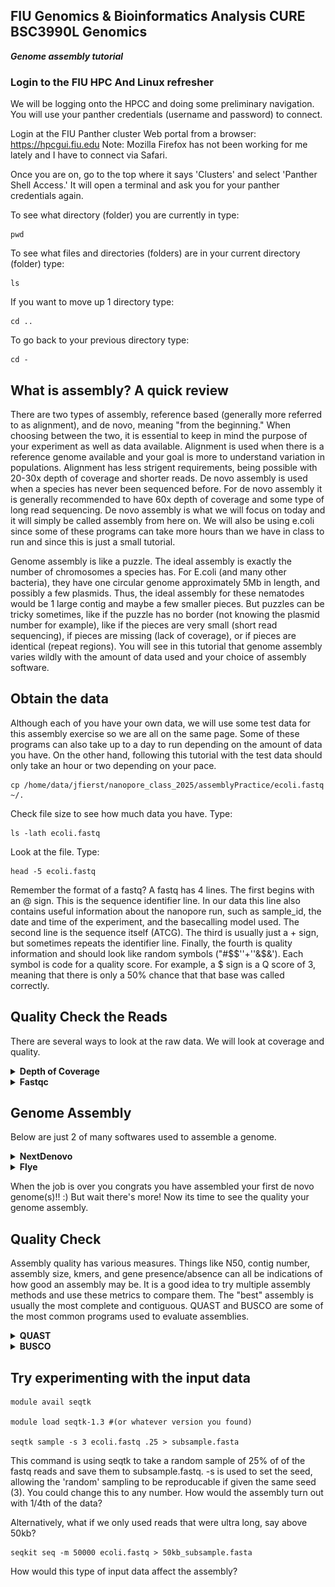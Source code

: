 
## FIU Genomics & Bioinformatics Analysis CURE BSC3990L Genomics ###

***Genome assembly tutorial***

 ### Login to the FIU HPC And Linux refresher
We will be logging onto the HPCC and doing some preliminary navigation. You will use your panther credentials (username and password) to connect.

Login at the FIU Panther cluster Web portal from a browser: https://hpcgui.fiu.edu Note: Mozilla Firefox has not been working for me lately and I have to connect via Safari.

Once you are on, go to the top where it says 'Clusters' and select 'Panther Shell Access.' It will open a terminal and ask you for your panther credentials again.

To see what directory (folder) you are currently in type:

    pwd

To see what files and directories (folders) are in your current directory (folder) type:

    ls

If you want to move up 1 directory type:

    cd ..

To go back to your previous directory type:

    cd -


## What is assembly? A quick review

There are two types of assembly, reference based (generally more referred to as alignment), and de novo, meaning "from the beginning." When choosing between the two, it is essential to keep in mind the purpose of your experiment as well as data available. Alignment is used when there is a reference genome available and your goal is more to understand variation in populations. Alignment has less strigent requirements, being possible with 20-30x depth of coverage and shorter reads. De novo assembly is used when a species has never been sequenced before. For de novo assembly it is generally recommended to have 60x depth of coverage and some type of long read sequencing. De novo assembly is what we will focus on today and it will simply be called assembly from here on. We will also be using e.coli since some of these programs can take more hours than we have in class to run and since this is just a small tutorial.

Genome assembly is like a puzzle. The ideal assembly is exactly the number of chromosomes a species has. For E.coli (and many other bacteria), they have one circular genome approximately 5Mb in length, and possibly a few plasmids. Thus, the ideal assembly for these nematodes would be 1 large contig and maybe a few smaller pieces. But puzzles can be tricky sometimes, like if the puzzle has no border (not knowing the plasmid number for example), like if the pieces are very small (short read sequencing), if pieces are missing (lack of coverage), or if pieces are identical (repeat regions). You will see in this tutorial that genome assembly varies wildly with the amount of data used and your choice of assembly software.

## Obtain the data

Although each of you have your own data, we will use some test data for this assembly exercise so we are all on the same page. Some of these programs can also take up to a day to run depending on the amount of data you have. On the other hand, following this tutorial with the test data should only take an hour or two depending on your pace.

    cp /home/data/jfierst/nanopore_class_2025/assemblyPractice/ecoli.fastq ~/.

Check file size to see how much data you have. Type:

    ls -lath ecoli.fastq

Look at the file. Type:

    head -5 ecoli.fastq

Remember the format of a fastq? A fastq has 4 lines. The first begins with an @ sign. This is the sequence identifier line. In our data this line also contains useful information about the nanopore run, such as sample_id, the date and time of the experiment, and the basecalling model used. The second line is the sequence itself (ATCG). The third is usually just a + sign, but sometimes repeats the identifier line. Finally, the fourth is quality information and should look like random symbols ("#$$''+''&$&'). Each symbol is code for a quality score. For example, a $ sign is a Q score of 3, meaning that there is only a 50% chance that that base was called correctly. 

## Quality Check the Reads

There are several ways to look at the raw data. We will look at coverage and quality.

<details>
<summary><b>Depth of Coverage</b></summary>

We are going to use the awk language to process our fastq file and give us the total amount of base pairs in the fastq file.

    awk '{if(NR%4==2) total+=length($0)} END {print total}' ecoli.fastq > total_amount_of_base_pairs.txt

Once you see the prompt ($) then your command finished. 

This command is saying that if the current line number equals the second of every group of four lines, then count the characters and add the count to total. At the END, print the total and store it in total_amount_of_base_pairs.txt 

Make sure total_amount_of_base_pairs.txt was created and is in the current directory by typing:
    
    ls
    
Now view the contents in the total_amount_of_base_pairs.txt, type:

    head total_amount_of_base_pairs.txt
 
It's time to calculate the sequencing depth. The equation is: Sequencing depth of coverage formula= 
Total base pairs sequenced / Genome size​	( In our case the genome size will be 5,000,000 == 5Mb)

You may use a calculator. Alternatively, you could use awk in the command line for simple math: awk 'BEGIN { print total_base_pairs / 100000000 }' 

 What was your sequencing depth? (please write this down)

  In case your curious this is the full expanded form of Sequencing depth of coverage formula: 

  Sequencing depth of coverage = (Read length * Number of reads) / Genome size

</details>


<details>
<summary><b>Fastqc</b></summary>

Use vi to create a new file

    vi fastqc.sh

You should see the vi window with the ~ symbols. Type ‘i’ to get into input or insertion mode and then type the following into your file:
    
    #!/bin/bash

    #SBATCH --account acc_jfierst_classroom
    #SBATCH --partition highmem1
    #SBATCH --qos highmem1
    #SBATCH -n 8
    #SBATCH --output=output_fastqc.log
    #SBATCH --mail-user=username@email.com 	#use your own email instead
    #SBATCH --mail-type=ALL

    module load fastqc-0.11.7-gcc-4.8.5-72rtvom #code is loading the software needed

    mkdir -p fastqc_out   #code is saying if the directory doesn't already exist, make it

    fastqc ecoli.fastq -t 8 -o fastqc_out  #code is running the software on the input file with 8 threads and telling the output to be put in fastqc_out

Hit the escape button (‘esc’) to get out of insertion mode and type ‘:wq’ (without the single quotes) to save the file and exit vi. 

Submit the script:

    sbatch fastqc.sh

fastqc finishes in about 3 minutes. The output is an html file in the directory fastqc_out. To view this, you need to download the file and open it in your preferred browser. To download a file from the HPC to your local machine, 

Go to the HPC dashboard tab that is currently open on your laptop. 

Click on the Files button.

Next, click on the Home Directory button.

Navigate to the file and check the white box next to it.

Finally, click the Download button in the top-right corner to download the file.

Your fastqc graphs should look something like:![screenshot](https://github.com/FierstLab/Bootcamp/blob/main/pictures/fastqc.png)

What are your shortest and longest reads?

What is the average quality score?

Notice the first few bases are really poor quality (I might have forgotten to trim the barcodes). 

</details>

## Genome Assembly

Below are just 2 of many softwares used to assemble a genome. 

<details>
<summary><b>NextDenovo</b></summary>

NextDenovo is available on the HPC already. Try typing: module avail next

You don't need to load the module now because we will do that in the job script. 

    #Create the input file
    ls ecoli.fastq > input.fofn

    #Create the configuration file for assembly
    vi run.cfg

Press [i] to enter insert mode and copy and paste the below section (this was obtained by going to nextDenovo documentation and copying the run.cfg file).

    [General]
    job_type = local
    job_prefix = nextDenovo
    task = all
    rewrite = yes
    deltmp = yes
    parallel_jobs = 20
    input_type = raw
    read_type = ont # Oxford Nanpore data
    input_fofn = input.fofn
    workdir = nextdenovo_out

    [correct_option]
    read_cutoff = 1k
    genome_size = 5M # Estimated genome size    
    sort_options = -m 20g -t 15
    minimap2_options_raw = -t 8
    pa_correction = 3
    correction_options = -p 15

    [assemble_option]
    minimap2_options_cns = -t 8
    nextgraph_options = -a 1
    
Save by pressing [esc], type ":w".
To exit type: ":q" and press [enter]

    #Create the script to run nextDenovo and create an assembled genome
    vi assemble.sh
    
Press [i] for insert mode and copy and paste the below script

    #!/bin/bash

    #SBATCH --account iacc_jfierst
    #SBATCH --qos=highmem1
    #SBATCH --partition=highmem1
    #SBATCH --output=out_nextdenovo.log
    #SBATCH -n 20
    #SBATCH --mail-user=username@email.com 	#use your own email instead
    #SBATCH --mail-type=ALL

    module load nextDenovo-2.5.0

    nextDenovo run.cfg

Hit the escape button (‘esc’) to get out of insertion mode and type ‘:wq’ (without the single quotes) to save the file and exit vi. 
    
Run the script with:

     sbatch assemble.sh
    
To see if your job is running type the following command:

     squeue --me

Your assembly will take about 90 minutes to complete. You can try flye or subsetting your data while you wait, but make sure you come back once it has completed. 

When finished, your assembly will be in the nextdenovo_out/03.ctg_graph directory. cd into the directory and ls. You should see nd.asm.fasta. Type: ls -lath. What is the size of the file? 

Look at the file with: head nd.asm.fasta. You should notice a difference between a fasta and fastq. Unlike a fastq which has 4 lines (id, seq, +, quality), a fasta only has 2 lines. The first line is >contig_name, and the second is the sequence (ATCG). Type: 

grep -c ">" nd.asm.fasta 

How many contigs are in your assembly?

Finally, type: more nd.asm.fasta.stat
You should see some assembly statistics including total assembly length, number of contigs (fragments), contig N50, largest contig, smallest contig, and the mean depth of coverage. 

</details>


<details>
<summary><b>Flye</b></summary>

For Flye, first we must download the flye software because it is not readily available on the HPC. If you don't believe me go ahead and try module avail flye. To install flye, we will use a version of conda called mamba. Type:

    module load mamba/23.1.0-4

Now that we have mamba loaded, we need to create an environment for flye. Type:

    mamba create -n flye

Once the environment is created, activate it with:

    source activate flye

You will know it worked when (flye) appears before your username $. With flye activated, download the software with:
    
    # After typing the command below this step will take a ~ 11 mins to complete
    # Ignore the first four ERRORs you see
    mamba install bioconda::flye

Now lets make a script with vi. 

    vi flye.sh

Copy and paste the following script. Make sure to read over it and change any relavent information like your email. 

    #!/bin/bash

    #SBATCH --account iacc_jfierst
    #SBATCH --partition highmem1
    #SBATCH --qos highmem1
    #SBATCH -n 12
    #SBATCH --output=output_flye.log
    #SBATCH --mail-user=username@fiu.edu    #use your own email instead
    #SBATCH --mail-type=ALL

    module load mamba/23.1.0-4   #load the softwares
    source activate flye

    flye --nano-hq ecoli.fastq --genome-size 5m --out-dir flye_out --threads 12   #run flye, specifying high quality nanopore data, the input file, the estimated genome size assumed from e.coli, the output directory, and the number of threads the computer will use.

Hit the escape button (‘esc’) to get out of insertion mode and type ‘:wq’ (without the single quotes) to save the file and exit vi. 

Submit the script:

    sbatch flye.sh

See the status of your job:

    squeue --me
    
Your assembly will take about 20 minutes to complete. To check on the status of the job type: squeue --me. You can move forward with nextdenovo while you wait, but make sure you come back once it has completed. 

When finished, your assembly will be in the flye_out directory. cd into the directory and ls. You should see assembly.fasta. Type: ls -lath. What is the size of the file? 

Look at the file with: head assembly.fasta. You should notice a difference between a fasta and fastq. Unlike a fastq which has 4 lines (id, seq, +, quality), a fasta only has 2 lines. The first line is >contig_name, and the second is the sequence (ATCG). Type: 

grep -c ">" assembly.fasta 

How many contigs are in your assembly?

Finally, type: tail flye.log
You should see some assembly statistics including total assembly length, number of contigs (fragments), contig N50, largest contig, and the mean depth of coverage. 

</details>


When the job is over you congrats you have assembled your first de novo genome(s)!! :) But wait there's more! Now its time to see the quality your genome assembly.

## Quality Check
Assembly quality has various measures. Things like N50, contig number, assembly size, kmers, and gene presence/absence can all be indications of how good an assembly may be. It is a good idea to try multiple assembly methods and use these metrics to compare them. The "best" assembly is usually the most complete and contiguous. QUAST and BUSCO are some of the most common programs used to evaluate assemblies. 

<details>
 <summary><b>QUAST</b></summary>
 
First find the assembly file and store the file path a in txt file
    
    # Locate your assembly file. Your assembly file should be nd.asm.fasta (nextdenovo) or assembly.fasta (flye)
    # Save the path to this file in a txt file to use for your quast script.
    $ pwd > assembly_file_path.txt
    # View the contents of the file
    $ head -n 3 assembly_file_path.txt
    ## High light the output with your cursor (mouse) and then press ctrl + shift + c (This is the keyboard shortcut to copy txt, 
    we will paste the file path in the quast script)

QUAST calculates assembly metrics like N50, contig #, and assembly size. If given a reference, it can do more, like tell you about misassemblies, however, if the assembly is de novo then you do not have a reference.

    # Create bash script to run quast program
     vi quast.sh
    
Press [i] for insert mode and copy the below script
    
    #!/bin/bash

    #SBATCH --account iacc_jfierst
    #SBATCH --qos=highmem1
    #SBATCH --partition=highmem1
    #SBATCH --output=out_quast.log
    #SBATCH --mail-user=username@email.com   # Please use your own email
    #SBATCH --mail-type=ALL

    module load quast-5.2.0  
   
    # Replace (/your/path/to/your/genome_assembly_file.fasta) with the path to your assemble file. (This is a comment please don't copy it)
    quast.py -t 4 --plots-format pdf /your/path/to/your/genome_assembly_file.fasta -o ./quast_out/
    
    # Don't forget to add your assembly file (nd.asm.fasta or assembly.fasta) after pasting the file path (This is a comment please don't copy it)
    
Save by pressing [esc], type ":w". To exit type: ":q" and press [enter]

Now let's run the bash script quast_run.sh.

     sbatch quast_run.sh
    
    To see if your job is running type the following command:

     squeue --me


The html files are files that display the information in a graphical way using icarus viewer. To view these files, you need to download them to your local machine and then click to open them.

After the job is finished you'll see a new directory called quast_out. If you cd (change directory) into the nematode_quast dirctory you'll see a file called icarus.html. We need to download this file on to our local machine (your personal laptop) to view its contents.
 
First go to the HPC dashboard tab that is currently open on your laptop. 

Click on the Files button.
Next, click on the Home Directory button.
Navigate to the nematode_quast directory.

Locate the icarus.html file within this directory.

To select the file, check the white box next to icarus.html.

Finally, click the Download button in the top-right corner to download the file.
(Isn't this harder than the command?)

Once you have download the file, double click the file to view the assembly statistics for your assembly!!

So what's your N50 and L50?

</details>

<details>
<summary><b>BUSCO</b></summary>

    #!/bin/bash

    #SBATCH --account iacc_jfierst
    #SBATCH --qos=highmem1
    #SBATCH --partition=highmem1
    #SBATCH --output=out_busco.log
    #SBATCH -n 12
    #SBATCH --mail-user=username@email.com   # Please use your own email
    #SBATCH --mail-type=ALL

    module load busco/5.4.7
    
    # Replace (/your/path/to/your/genome_assembly_file.fasta) with the path to your assemble file. (This is a comment please don't copy it)
    busco -c 4 -m genome -i /your/path/to/your/genome_assembly_file.fasta -o busco_out --offline --lineage_dataset /home/data/jfierst/nanopore_class_2025/assemblyPractice/bacteria_odb10

The simple output of BUSCO is in short_summary.specific.bacteria_odb10.busco_out.txt. The line you want to pay attention to is:

    C:100.0%[S:100.0%,D:0.0%],F:0.0%,M:0.0%,n:124

Here, 124 orthologous genes were searched from the bacterial dataset. All 124 were fount in the genome assembly, complete and single copy. None were duplicated or fragmented. This is perfect, literally. High duplication may be a result of contamination or heterozygosity in the genome assembly. High missing or fragmentation may mean some data is missing (not enough coverage or a particularly difficult part to assemble in the genome), or if the ortholog has mutated in some way that it cannot be aligned.

</details>


## Try experimenting with the input data

    module avail seqtk

    module load seqtk-1.3 #(or whatever version you found)

    seqtk sample -s 3 ecoli.fastq .25 > subsample.fasta

This command is using seqtk to take a random sample of 25% of of the fastq reads and save them to subsample.fastq. -s is used to set the seed, allowing the 'random' sampling to be reproducable if given the same seed (3). You could change this to any number. How would the assembly turn out with 1/4th of the data?

Alternatively, what if we only used reads that were ultra long, say above 50kb?

    seqkit seq -m 50000 ecoli.fastq > 50kb_subsample.fasta

 How would this type of input data affect the assembly?
 



